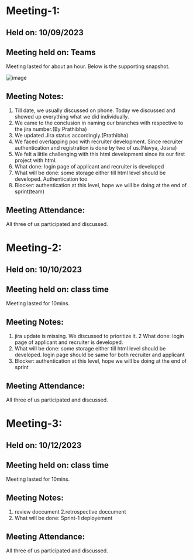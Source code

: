 # Meeting-1:
## Held on: 10/09/2023
## Meeting held on:  Teams
Meeting lasted for about an hour. Below is the supporting snapshot.
 
![image](https://github.com/NavyaNelluri/BeyondBackgrounds/assets/123142678/d99452dc-ac20-4620-bb0d-b7c85ff711a8)

## Meeting Notes:
1.	Till date, we usually discussed on phone. Today we discussed and showed up everything what we did individually.
2.	We came to the conclusion in naming our branches with respective to the jira number.(By Prathibha)
3. We updated Jira status accordingly.(Prathibha)
4. 	We faced overlapping poc with recruiter development. Since recruiter authentication and registration is done by two of us.(Navya, Josna)
5.	 We felt a little challenging with this html development since its our first project with html.
6.	What done: login page of applicant and recruiter is developed
7.	What will be done: some storage either till html level should be developed. Authentication too
8.	Blocker: authentication at this level, hope we will be doing at the end of sprint(team)
## Meeting Attendance:
All three of us participated and discussed.
# Meeting-2:

## Held on: 10/10/2023
## Meeting held on:  class time
Meeting lasted for 10mins. 
## Meeting Notes:
1.	jira update is missing. We discussed to prioritize it.
2	What done: login page of applicant and recruiter is developed.
3.	What will be done: some storage either till html level should be developed. login page should be same for both recruiter and applicant
4.	Blocker: authentication at this level, hope we will be doing at the end of sprint
## Meeting Attendance:
All three of us participated and discussed.

# Meeting-3:

## Held on: 10/12/2023
## Meeting held on:  class time
Meeting lasted for 10mins. 
## Meeting Notes:
1.	review doccument
2.retrospective doccument
3.	What will be done: Sprint-1 deployement
## Meeting Attendance:
All three of us participated and discussed.
